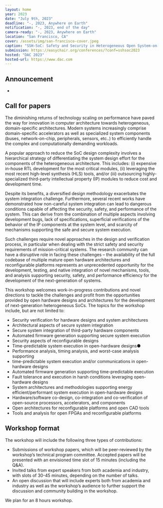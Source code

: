 ```yaml
---
layout: home
year: 2023
date: "July 9th, 2023"
deadline: "-, 2023, Anywhere on Earth"
notification: "-, 2023, end of the day"
camera-ready: "-, 2023, Anywhere on Earth"
location: "San Francisco, CA"
cover: /assets/img/san-francisco-cover.jpeg
caption: "SSH-SoC: Safety and Security in Heterogeneous Open System-on-Chip Platforms"
submission: https://easychair.org/conferences/?conf=sshsoc2023
hosted: "DAC 2023"
hosted-url: https://www.dac.com
---
```


## Announcement
-

## Call for papers

The diminishing returns of technology scaling on performance have paved the way for innovation in computer architecture towards heterogeneous, domain-specific architectures. Modern systems increasingly comprise domain-specific accelerators as well as specialized system components (buses, network-on-chip, peripherals, sensors, etc..) to efficiently handle the complex and computationally demanding workloads.

A popular approach to reduce the SoC design complexity involves a hierarchical strategy of differentiating the system design effort for the components of the heterogeneous architecture. This includes: (i) expensive in-house RTL development for the most critical modules, (ii) leveraging the most recent high-level synthesis (HLS) tools, and/or (iii) outsourcing highly-specialized third-party intellectual property (IP) modules to reduce cost and development time.

Despite its benefits, a diversified design methodology exacerbates the system integration challenge. Furthermore, several recent works have demonstrated how non-careful system integration can lead to dangerous conditions capable of affecting the security, safety, and performance of the system. This can derive from the combination of multiple aspects involving development bugs, lack of specifications, superficial verifications of the behavior of the IP components at the system level, and scarcity of mechanisms supporting the safe and secure system execution.

Such challenges require novel approaches in the design and verification process, in particular when dealing with the strict safety and security requirements of mission-critical systems. The research community can have a disruptive role in facing these challenges – the availability of the full codebase of multiple mature open hardware architectures and reconfigurable platforms represents an unprecedented opportunity for the development, testing, and native integration of novel mechanisms, tools, and analysis supporting security, safety, and performance efficiency for the development of the next-generation of systems. 

This workshop welcomes work-in-progress contributions and novel directions to tackle the challenges and profit from the opportunities provided by open hardware designs and architectures for the development of next-generation heterogeneous SoCs. The topics for the workshop include, but are not limited to:

- Security verification for hardware designs and system architectures
- Architectural aspects of secure system integration
- Secure system integration of third-party hardware components
- Automated firmware generation supporting secure system execution
- Security aspects of reconfigurable designs
- Time-predictable system execution in open-hardware designs●
- Performance analysis, timing analysis, and worst-case analysis supporting
- time-predictable system execution and/or communications in open-hardware designs
- Automated firmware generation supporting time-predictable execution
- Fault tolerance and execution in harsh conditions leveraging open-hardware designs
- System architectures and methodologies supporting energy efficient/performant system execution in open-hardware designs
- Hardware/software co-design, co-integration and co-verification of open-source processors, accelerators, and components
- Open architectures for reconfigurable platforms and open CAD tools
- Tools and analysis for open FPGAs and reconfigurable platforms

## Workshop format

The workshop will include the following three types of contributions:
- Submissions of workshop papers, which will be peer-reviewed by the workshop’s technical program committee. Accepted papers will be presented with an envisioned time slot of 15 minutes (including the Q&A).
- Invited talks from expert speakers from both academia and industry, with slots of 30-45 minutes, depending on the number of talks.
- An open discussion that will include experts both from academia and industry as well as the workshop’s audience to further support the discussion and community building in the workshop.

We plan for an 8 hours workshop. 
